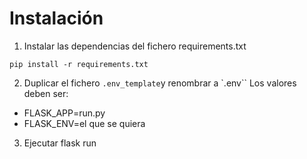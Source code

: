 # Instalación

1. Instalar las dependencias del fichero requirements.txt
```
pip install -r requirements.txt

```

2. Duplicar el fichero `.env_template`y renombrar a `.env``
Los valores deben ser:
- FLASK_APP=run.py
- FLASK_ENV=el que se quiera

3. Ejecutar flask run